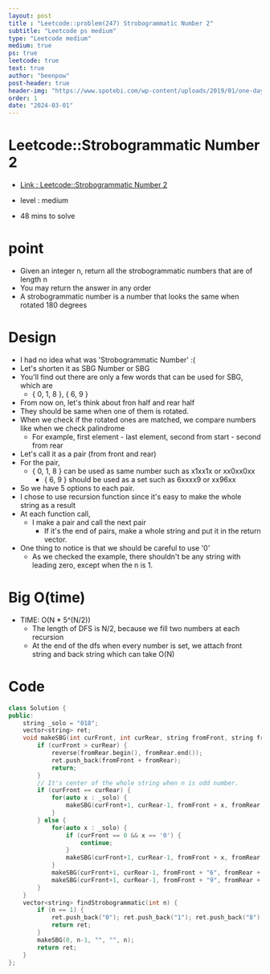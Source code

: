 ```yaml
---
layout: post
title : "Leetcode::problem(247) Strobogrammatic Number 2"
subtitle: "Leetcode ps medium"
type: "Leetcode medium"
medium: true
ps: true
leetcode: true
text: true
author: "beenpow"
post-header: true
header-img: "https://www.spotebi.com/wp-content/uploads/2019/01/one-day-day-one-workout-motivation-spotebi.jpg"
order: 1
date: "2024-03-01"
---
```


# Leetcode::Strobogrammatic Number 2
- [Link : Leetcode::Strobogrammatic Number 2](https://leetcode.com/problems/strobogrammatic-number-ii/description/)

- level : medium
- 48 mins to solve

# point
- Given an integer n, return all the strobogrammatic numbers that are of length n
- You may return the answer in any order
- A strobogrammatic number is a number that looks the same when rotated 180 degrees

# Design
- I had no idea what was 'Strobogrammatic Number' :(
- Let's shorten it as SBG Number or SBG
- You'll find out there are only a few words that can be used for SBG, which are
  - { 0, 1, 8 }, { 6, 9 }
- From now on, let's think about fron half and rear half
- They should be same when one of them is rotated.
- When we check if the rotated ones are matched, we compare numbers like when we check palindrome
  - For example, first element - last element, second from start - second from rear
- Let's call it as a pair (from front and rear)
- For the pair,
  - { 0, 1, 8 } can be used as same number such as x1xx1x or xx0xx0xx
	- { 6, 9 } should be used as a set such as 6xxxx9 or xx96xx
- So we have 5 options to each pair.
- I chose to use recursion function since it's easy to make the whole string as a result
- At each function call,
  - I make a pair and call the next pair
	- If it's the end of pairs, make a whole string and put it in the return vector.
- One thing to notice is that we should be careful to use '0'
  - As we checked the example, there shouldn't be any string with leading zero, except when the n is 1.

# Big O(time)
- TIME: O(N * 5^(N/2))
	- The length of DFS is N/2, because we fill two numbers at each recursion
	- At the end of the dfs when every number is set, we attach front string and back string which can take O(N)

# Code

```cpp
class Solution {
public:
    string _solo = "018";
    vector<string> ret;
    void makeSBG(int curFront, int curRear, string fromFront, string fromRear, int n) {
        if (curFront > curRear) {
            reverse(fromRear.begin(), fromRear.end());
            ret.push_back(fromFront + fromRear);
            return;
        }
        // It's center of the whole string when n is odd number.
        if (curFront == curRear) {
            for(auto x : _solo) {
                makeSBG(curFront+1, curRear-1, fromFront + x, fromRear, n);
            }
        } else {
            for(auto x : _solo) {
                if (curFront == 0 && x == '0') {
                    continue;
                }
                makeSBG(curFront+1, curRear-1, fromFront + x, fromRear + x, n);
            }
            makeSBG(curFront+1, curRear-1, fromFront + "6", fromRear + "9", n);
            makeSBG(curFront+1, curRear-1, fromFront + "9", fromRear + "6", n);
        }
    }
    vector<string> findStrobogrammatic(int n) {
        if (n == 1) {
            ret.push_back("0"); ret.push_back("1"); ret.push_back("8");
            return ret;
        }
        makeSBG(0, n-1, "", "", n);
        return ret;
    }
};
```
